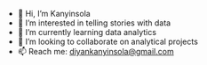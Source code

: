 - 👋 Hi, I’m Kanyinsola
- 👀 I’m interested in telling stories with data
- 🌱 I’m currently learning data analytics
- 💞️ I’m looking to collaborate on analytical projects
- 📫 Reach me: diyankanyinsola@gmail.com

<!---
mamakay2212/mamakay2212 is a ✨ special ✨ repository because its `README.md` (this file) appears on your GitHub profile.
You can click the Preview link to take a look at your changes.
--->
